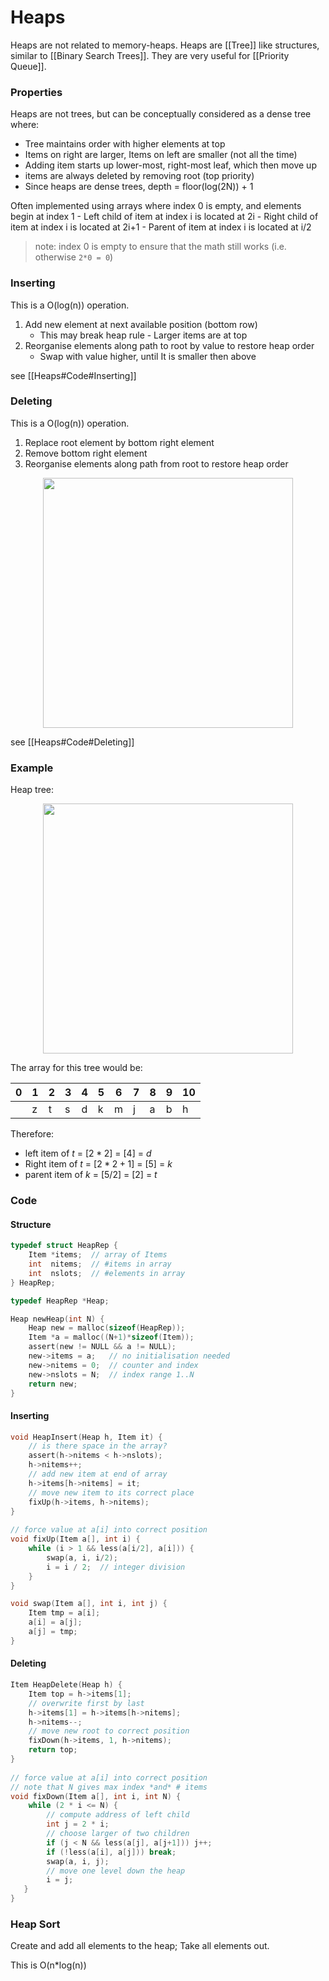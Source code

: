 # Heaps
Heaps are not related to memory-heaps.
Heaps are [[Tree]] like structures, similar to [[Binary Search Trees]].
They are very useful for [[Priority Queue]].

### Properties
Heaps are not trees, but can be conceptually considered as a dense tree where:
- Tree maintains order with higher elements at top
- Items on right are larger, Items on left are smaller (not all the time)
- Adding item starts up lower-most, right-most leaf, which then move up
- items are always deleted by removing root (top priority)
- Since heaps are dense trees, depth = floor(log(2N)) + 1

Often implemented using arrays where index 0 is empty, and elements begin at index 1
    - Left child of item at index i is located at 2i
    - Right child of item at index i is located at 2i+1
    - Parent of item at index i is located at i/2

> note: index 0 is empty to ensure that the math still works (i.e. otherwise `2*0 = 0`)


### Inserting 
This is a O(log(n)) operation.
1. Add new element at next available position (bottom row)
	- This may break heap rule - Larger items are at top
2. Reorganise elements along path to root by value to restore heap order
	- Swap with value higher, until It is smaller then above

see [[Heaps#Code#Inserting]]

### Deleting 
This is a O(log(n)) operation.
1. Replace root element by bottom right element
2. Remove bottom right element
3. Reorganise elements along path from root to restore heap order
<p align="center"> <img src='https://lh4.googleusercontent.com/drCrkgnpT8JUlHeGXsbKXy32K1Q7ljDgwKAQlKFqSySi24LI-vdcm7dMWCneEHocP-e0WsXKZ9NZmrVI-mDEjaDa-0EHP99nSxGujCjCJnRBXLEXVF3rRLsKznM1bHfMKOIUzJ5DksA6gqA9lmz0JZc' width=400px> </p>
see [[Heaps#Code#Deleting]]

### Example
Heap tree:
<p align="center"> <img src='https://lh5.googleusercontent.com/0u62gjZ5UU7dM5_ZVe-WF-nmZ9HXZ0Mdh582k9hj6aRJItrt7UPlyvg9oIFa3p3AHLVedaIvvN1v91ksx40-wFsB3YptkEr3tbI-nVpS70FcwUVhUzcMuoVSsHyJDfYMI1-_JBBoT3_oBCIF-VD15tI' width=400px> </p>
The array for this tree would be:

| 0 | 1 | 2 | 3 | 4 | 5 | 6 | 7 | 8 | 9 | 10 |
|---|---|---|---|---|---|---|---|---|---|----|
|   | z | t | s | d | k | m | j | a | b | h  |
Therefore: 
- left item of $t$ = $[2*2]$ = $[4]$ = $d$
- Right item of $t$ = $[2*2 + 1]$ = $[5]$ = $k$
- parent item of $k$ = $[5/2]$ = $[2]$ = $t$


### Code 
#### Structure
```c
typedef struct HeapRep {
	Item *items;  // array of Items
	int  nitems;  // #items in array
	int  nslots;  // #elements in array
} HeapRep;

typedef HeapRep *Heap;

Heap newHeap(int N) {
	Heap new = malloc(sizeof(HeapRep));
	Item *a = malloc((N+1)*sizeof(Item));
	assert(new != NULL && a != NULL);
	new->items = a;   // no initialisation needed
	new->nitems = 0;  // counter and index
	new->nslots = N;  // index range 1..N
	return new;
}
```

#### Inserting 
```c	
void HeapInsert(Heap h, Item it) {
	// is there space in the array?
	assert(h->nitems < h->nslots);
	h->nitems++;
	// add new item at end of array
	h->items[h->nitems] = it;
	// move new item to its correct place
	fixUp(h->items, h->nitems);
}
 
// force value at a[i] into correct position
void fixUp(Item a[], int i) {
	while (i > 1 && less(a[i/2], a[i])) {
		swap(a, i, i/2);
	    i = i / 2;  // integer division
	}
}

void swap(Item a[], int i, int j) {
	Item tmp = a[i];
	a[i] = a[j];
	a[j] = tmp;
}
```

#### Deleting
```c
Item HeapDelete(Heap h) {
	Item top = h->items[1];
	// overwrite first by last
	h->items[1] = h->items[h->nitems];
	h->nitems--;
	// move new root to correct position
	fixDown(h->items, 1, h->nitems);
	return top;
}
 
// force value at a[i] into correct position
// note that N gives max index *and* # items
void fixDown(Item a[], int i, int N) {
	while (2 * i <= N) {
	    // compute address of left child
	    int j = 2 * i;
	    // choose larger of two children
	    if (j < N && less(a[j], a[j+1])) j++;
	    if (!less(a[i], a[j])) break;
	    swap(a, i, j);
	    // move one level down the heap
	    i = j;
   }
}
```


### Heap Sort
Create and add all elements to the heap;
Take all elements out.

This is O(n*log(n))